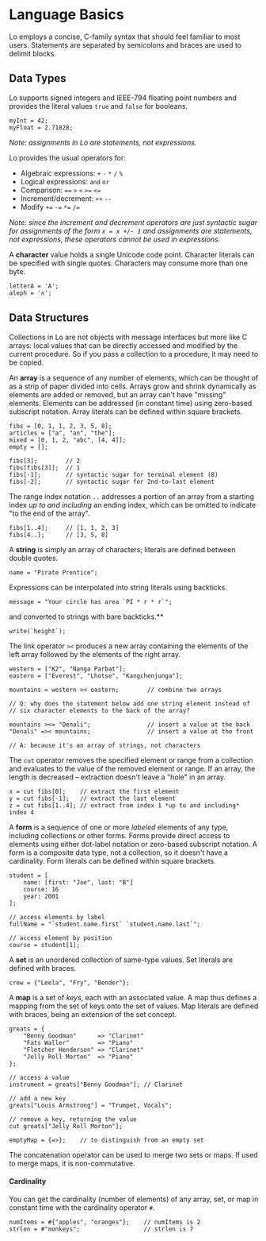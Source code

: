 # Language Basics

Lo employs a concise, C-family syntax that should feel familiar to most users. Statements are separated by semicolons and braces are used to delimit blocks.


## Data Types

Lo supports signed integers and IEEE-794 floating point numbers and provides the literal values `true` and `false` for booleans.

```
myInt = 42;
myFloat = 2.71828;
```
*Note: assignments in Lo are statements, not expressions.*

Lo provides the usual operators for:

- Algebraic expressions: `+` `-` `*` `/` `%`
- Logical expressions: `and` `or`
- Comparison: `==` `>` `<` `>=` `<=`
- Increment/decrement: `++` `--`
- Modify `+=` `-=` `*=` `/=`

*Note: since the increment and decrement operators are just syntactic sugar for assignments of the form `x = x +/- 1` and assignments are statements, not expressions, these operators cannot be used in expressions.*

A **character** value holds a single Unicode code point. Character literals can be specified with single quotes. Characters may consume more than one byte.

```
letterA = 'A';
aleph = 'א';
```


## Data Structures

Collections in Lo are not objects with message interfaces but more like C arrays: local values that can be directly accessed and modified by the current procedure. So if you pass a collection to a procedure, it may need to be copied.

An **array** is a sequence of any number of elements, which can be thought of as a strip of paper divided into cells. Arrays grow and shrink dynamically as elements are added or removed, but an array can't have "missing" elements. Elements can be addressed (in constant time) using zero-based subscript notation. Array literals can be defined within square brackets.

```
fibs = [0, 1, 1, 2, 3, 5, 8];
articles = ["a", "an", "the"];
mixed = [0, 1, 2, "abc", [4, 4]];
empty = [];

fibs[3];		// 2
fibs[fibs[3]];	// 1
fibs[-1];		// syntactic sugar for terminal element (8)
fibs[-2];		// syntactic sugar for 2nd-to-last element
```

The range index notation `..` addresses a portion of an array from a starting index *up to and including* an ending index, which can be omitted to indicate "to the end of the array".

```
fibs[1..4];     // [1, 1, 2, 3]
fibs[4..];		// [3, 5, 8]
```


A **string** is simply an array of characters; literals are defined between double quotes.

```
name = "Pirate Prentice";

```
Expressions can be interpolated into string literals using backticks.

```
message = "Your circle has area `PI * r * r`";
```

and converted to strings with bare backticks.**

```
write(`height`);
```



The link operator `><` produces a new array containing the elements of the left array followed by the elements of the right array.

```
western = ["K2", "Nanga Parbat"];
eastern = ["Everest", "Lhotse", "Kangchenjunga"];

mountains = western >< eastern;        // combine two arrays

// Q: why does the statement below add one string element instead of
// six character elements to the back of the array?

mountains ><= "Denali";                // insert a value at the back
"Denali" =>< mountains;                // insert a value at the front

// A: because it's an array of strings, not characters
```

The `cut` operator removes the specified element or range from a collection and evaluates to the value of the removed element or range. If an array, the length is decreased – extraction doesn't leave a "hole" in an array.

```
x = cut fibs[0];	// extract the first element
y = cut fibs[-1];	// extract the last element
z = cut fibs[1..4];	// extract from index 1 *up to and including* index 4
```



A **form** is a sequence of one or more *labeled* elements of any type, including collections or other forms. Forms provide direct access to elements using either dot-label notation or zero-based subscript notation. A form is a composite data type, not a collection, so it doesn't have a cardinality. Form literals can be defined within square brackets.

```
student = [
	name: [first: "Joe", last: "B"]
	course: 16
	year: 2001
];

// access elements by label
fullName = "`student.name.first` `student.name.last`";

// access element by position
course = student[1];
```


A **set** is an unordered collection of same-type values. Set literals are defined with braces.

```
crew = {"Leela", "Fry", "Bender"};
```


A **map** is a set of *keys*, each with an associated value. A map thus defines a mapping from the set of keys onto the set of values. Map literals are defined with braces, being an extension of the set concept.

```
greats = {
	"Benny Goodman"      => "Clarinet"
	"Fats Waller"        => "Piano"
	"Fletcher Henderson" => "Clarinet"
	"Jelly Roll Morton"  => "Piano"
};

// access a value
instrument = greats["Benny Goodman"]; // Clarinet

// add a new key
greats["Louis Armstrong"] = "Trumpet, Vocals";

// remove a key, returning the value
cut greats["Jelly Roll Morton"];

emptyMap = {=>};    // to distinguish from an empty set
```

The concatenation operator can be used to merge two sets or maps. If used to merge maps, it is non-commutative.

#### Cardinality

You can get the cardinality (number of elements) of any array, set, or map in constant time with the cardinality operator `#`.

```
numItems = #{"apples", "oranges"};    // numItems is 2
strlen = #"monkeys";                  // strlen is 7
```

